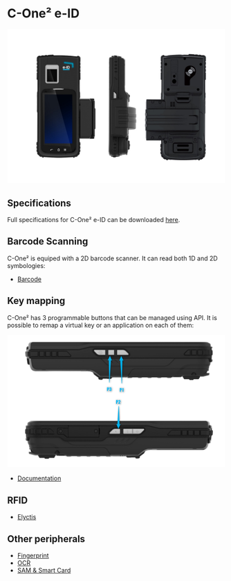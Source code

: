 C-One² e-ID
============

![](_images/cone_eid.jpg)

Specifications
--------------

Full specifications for C-One² e-ID can be downloaded [here](https://www.coppernic.fr/en/documentations/).

Barcode Scanning
----------------

C-One² is equiped with a 2D barcode scanner. It can read both 1D and 2D symbologies:

- [Barcode](barcode/manager.md)

Key mapping
-----------

C-One² has 3 programmable buttons that can be managed using API. It is possible to remap a virtual key or an application on each of them:

![](_images/cone_eid_remap.png)

- [Documentation](core/mapping.md)

RFID
----

- [Elyctis](products/pcsc.md)

Other peripherals
------------------

- [Fingerprint](products/fingerprint.md)
- [OCR](products/ocr.md)
- [SAM & Smart Card](products/pcsc.md)
